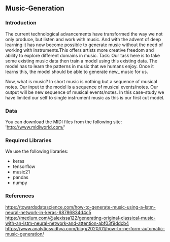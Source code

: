 ## Music-Generation

### Introduction
The current technological advancements have transformed the way we not only produce, but listen and work with music. And with the advent of deep learning it has now become possible to generate music without the need of working with instruments.This offers artists more creative freedom and ability to explore different domains in music.
Task: Our task here is to take some existing music data then train a model using this existing data. The model has to learn the patterns in music that we humans enjoy. Once it learns this, the model should be able to generate new_ music for us.

Now, what is music? In short music is nothing but a sequence of musical notes. Our input to the model is a sequence of musical events/notes. Our output will be new sequence of musical events/notes. In this case-study we have limited our self to single instrument music as this is our first cut model. 

### Data
You can download the MIDI files from the following site: 'http://www.midiworld.com/'

### Required Libraries
We use the following libraries:

* keras
* tensorflow
* music21
* pandas
* numpy

### References
https://towardsdatascience.com/how-to-generate-music-using-a-lstm-neural-network-in-keras-68786834d4c5
https://medium.com/@alexissa122/generating-original-classical-music-with-an-lstm-neural-network-and-attention-abf03f9ddcb4
https://www.analyticsvidhya.com/blog/2020/01/how-to-perform-automatic-music-generation/
